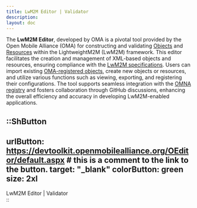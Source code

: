```yaml
---
title: LwM2M Editor | Validator
description:
layout: doc
---
```



The <strong>LwM2M Editor</strong>, developed by OMA is a pivotal tool provided by the Open Mobile Alliance (OMA) for constructing and validating [Objects](/lwm2m/resources/registry/objects) and [Resources](/lwm2m/resources/registry/resources) within the LightweightM2M (LwM2M) framework. This editor facilitates the creation and management of XML-based objects and resources, ensuring compliance with the [LwM2M specifications](/lwm2m/resources/specifications). Users can import existing [OMA-registered objects](/lwm2m/resources/registry/objects#omna-lwm2m-objects), create new objects or resources, and utilize various functions such as viewing, exporting, and registering their configurations. The tool supports seamless integration with the [OMNA registry](/lwm2m/resources/registry) and fosters collaboration through GitHub discussions, enhancing the overall efficiency and accuracy in developing LwM2M-enabled applications.


::ShButton
---
urlButton: https://devtoolkit.openmobilealliance.org/OEditor/default.aspx # this is a comment to the link to the button.
target: "_blank"
colorButton: green
size: 2xl 
---

LwM2M Editor | Validator  
::
